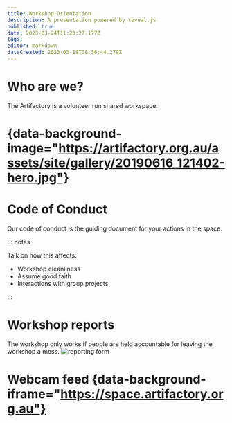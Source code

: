 ```yaml
---
title: Workshop Orientation
description: A presentation powered by reveal.js
published: true
date: 2023-03-24T11:23:27.177Z
tags: 
editor: markdown
dateCreated: 2023-03-18T08:36:44.279Z
---
```


# Who are we?

The Artifactory is a volunteer run shared workspace.

# {data-background-image="https://artifactory.org.au/assets/site/gallery/20190616_121402-hero.jpg"}

# Code of Conduct

Our code of conduct is the guiding document for your actions in the space.

::: notes

Talk on how this affects:

- Workshop cleanliness
- Assume good faith
- Interactions with group projects

:::

# Workshop reports

The workshop only works if people are held accountable for leaving the workshop a mess.
![reporting form](https://perart.io/workshopreport/qr-code)

# Webcam feed {data-background-iframe="https://space.artifactory.org.au"}

